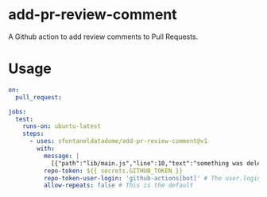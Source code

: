# add-pr-review-comment
A Github action to add review comments to Pull Requests.

# Usage

```yaml
on:
  pull_request:

jobs:
  test:
    runs-on: ubuntu-latest
    steps:
      - uses: sfontaneldatadome/add-pr-review-comment@v1
        with:
          message: |
            [{"path":"lib/main.js","line":10,"text":"something was deleted","side":"RIGHT"},{"path":"lib/main.js","line":8,"text":"something was added","side":"LEFT"}]
          repo-token: ${{ secrets.GITHUB_TOKEN }}
          repo-token-user-login: 'github-actions[bot]' # The user.login for temporary GitHub tokens
          allow-repeats: false # This is the default
```
